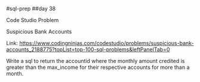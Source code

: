 #sql-prep
##day 38

Code Studio Problem

Suspicious Bank Accounts

Link:
https://www.codingninjas.com/codestudio/problems/suspicious-bank-accounts_2188775?topList=top-100-sql-problems&leftPanelTab=0

Write a sql to return the accountid where the monthly amount credited is greater than the max_income for their respective accounts for more than a month.